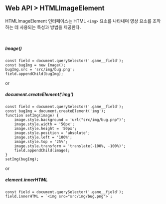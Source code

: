Web API > HTMLImageElement
-
HTMLImageElement 인터페이스는 HTML `<img>` 요소를 나타내며 영상 요소를 조작하는 데 사용되는 특성과 방법을 제공한다.

<br />

<h5>Image()</h5>

```
const field = document.querySelector('.game__field');
const bugImg = new Image();
bugImg.src = 'src/img/bug.png';
field.appendChild(bugImg);
```
or <br />
<h5>document.createElement('img')</h5>

```
const field = document.querySelector('.game__field');
const bugImg = document.createElement('img');
function setImg(image) {
    image.style.background = 'url("src/img/bug.pnp")';
	image.style.width = '50px';
	image.style.height = '50px';
	image.style.position = 'absolute';
	image.style.left = '100%';
	image.style.top = '25%';
	image.style.transform = 'translate(-100%, -100%)';
	field.appendChild(image);
}
setImg(bugImg);
```

or <br />
<h5>element.innerHTML</h5>

```
const field = document.querySelector('.game__field');
field.innerHTML = `<img src="src/img/bug.png">`;
```